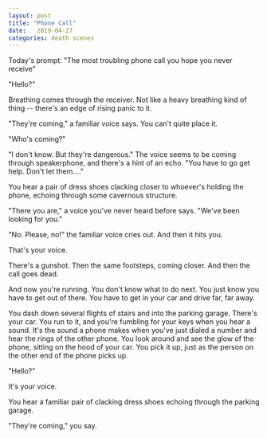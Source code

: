 ```yaml
---
layout: post
title: "Phone Call"
date:   2019-04-27
categories: death scenes
---
```

Today's prompt: "The most troubling phone call you hope you never receive"

"Hello?"

Breathing comes through the receiver. Not like a heavy breathing kind of thing -- there's an edge of rising panic to it.

"They're coming," a familiar voice says. You can't quite place it.

"Who's coming?"

"I don't know. But they're dangerous." The voice seems to be coming through speakerphone, and there's a hint of an echo. "You have to go get help. Don't let them...."

You hear a pair of dress shoes clacking closer to whoever's holding the phone, echoing through some cavernous structure.

"There you are," a voice you've never heard before says. "We've been looking for you."

"No. Please, no!" the familiar voice cries out. And then it hits you. 

That's your voice.

There's a gunshot. Then the same footsteps, coming closer. And then the call goes dead.

And now you're running. You don't know what to do next. You just know you have to get out of there. You have to get in your car and drive far, far away.

You dash down several flights of stairs and into the parking garage. There's your car. You run to it, and you're fumbling for your keys when you hear a sound. It's the sound a phone makes when you've just dialed a number and hear the rings of the other phone. You look around and see the glow of the phone, sitting on the hood of your car. You pick it up, just as the person on the other end of the phone picks up.

"Hello?"

It's your voice.

You hear a familiar pair of clacking dress shoes echoing through the parking garage.

"They're coming," you say.
